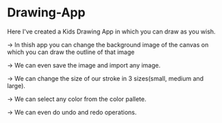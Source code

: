 # Drawing-App
Here I've created a Kids Drawing App in which you can draw as you wish.

-> In thish app you can change the background image of the canvas on which you can draw the outline of that image

-> We can even save the image and import any image.

-> We can change the size of our stroke in 3 sizes(small, medium and large).

-> We can select any color from the color pallete.

-> We can even do undo and redo operations.
